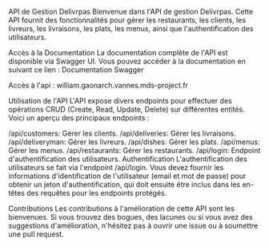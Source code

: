 API de Gestion Delivrpas
Bienvenue dans l'API de gestion Delivrpas. Cette API fournit des fonctionnalités pour gérer les restaurants, les clients, les livreurs, les livraisons, les plats, les menus, ainsi que l'authentification des utilisateurs.

Accès à la Documentation
La documentation complète de l'API est disponible via Swagger UI. Vous pouvez accéder à la documentation en suivant ce lien : Documentation Swagger

Accès à l'api : william.gaonarch.vannes.mds-project.fr

Utilisation de l'API
L'API expose divers endpoints pour effectuer des opérations CRUD (Create, Read, Update, Delete) sur différentes entités. Voici un aperçu des principaux endpoints :

/api/customers: Gérer les clients.
/api/deliveries: Gérer les livraisons.
/api/deliveryman: Gérer les livreurs.
/api/dishes: Gérer les plats.
/api/menus: Gérer les menus.
/api/restaurants: Gérer les restaurants.
/api/login: Endpoint d'authentification des utilisateurs.
Authentification
L'authentification des utilisateurs se fait via l'endpoint /api/login. Vous devez fournir les informations d'identification de l'utilisateur (email et mot de passe) pour obtenir un jeton d'authentification, qui doit ensuite être inclus dans les en-têtes des requêtes pour les endpoints protégés.

Contributions
Les contributions à l'amélioration de cette API sont les bienvenues. Si vous trouvez des bogues, des lacunes ou si vous avez des suggestions d'amélioration, n'hésitez pas à ouvrir une issue ou à soumettre une pull request.
